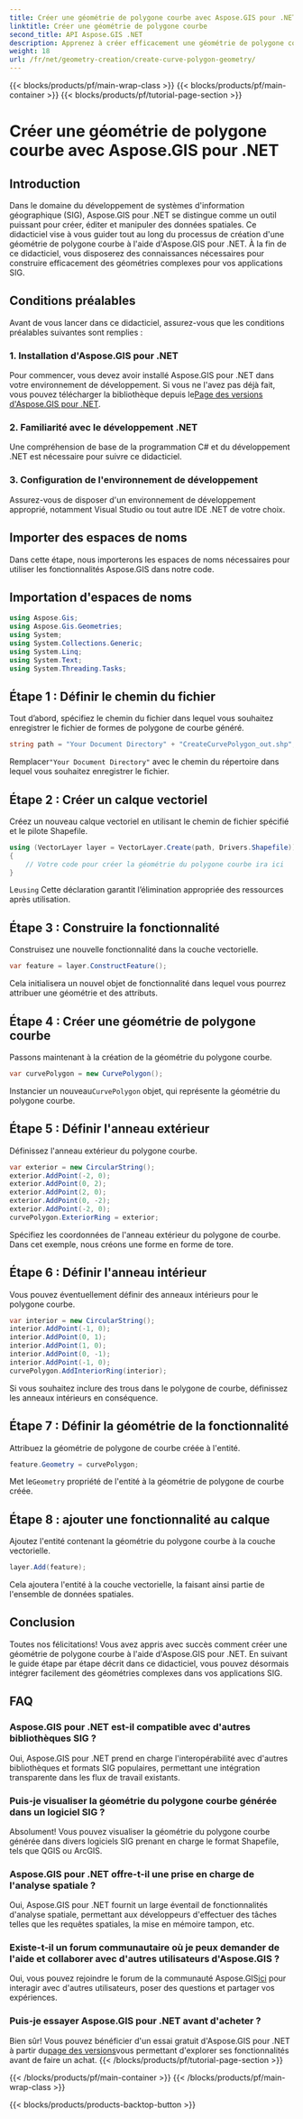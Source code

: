 ```yaml
---
title: Créer une géométrie de polygone courbe avec Aspose.GIS pour .NET
linktitle: Créer une géométrie de polygone courbe
second_title: API Aspose.GIS .NET
description: Apprenez à créer efficacement une géométrie de polygone courbe à l'aide d'Aspose.GIS pour .NET. Suivez notre guide étape par étape pour une intégration transparente dans vos applications SIG.
weight: 18
url: /fr/net/geometry-creation/create-curve-polygon-geometry/
---
```


{{< blocks/products/pf/main-wrap-class >}}
{{< blocks/products/pf/main-container >}}
{{< blocks/products/pf/tutorial-page-section >}}

# Créer une géométrie de polygone courbe avec Aspose.GIS pour .NET

## Introduction
Dans le domaine du développement de systèmes d'information géographique (SIG), Aspose.GIS pour .NET se distingue comme un outil puissant pour créer, éditer et manipuler des données spatiales. Ce didacticiel vise à vous guider tout au long du processus de création d'une géométrie de polygone courbe à l'aide d'Aspose.GIS pour .NET. À la fin de ce didacticiel, vous disposerez des connaissances nécessaires pour construire efficacement des géométries complexes pour vos applications SIG.
## Conditions préalables
Avant de vous lancer dans ce didacticiel, assurez-vous que les conditions préalables suivantes sont remplies :
### 1. Installation d'Aspose.GIS pour .NET
 Pour commencer, vous devez avoir installé Aspose.GIS pour .NET dans votre environnement de développement. Si vous ne l'avez pas déjà fait, vous pouvez télécharger la bibliothèque depuis le[Page des versions d'Aspose.GIS pour .NET](https://releases.aspose.com/gis/net/).
### 2. Familiarité avec le développement .NET
Une compréhension de base de la programmation C# et du développement .NET est nécessaire pour suivre ce didacticiel.
### 3. Configuration de l'environnement de développement
Assurez-vous de disposer d'un environnement de développement approprié, notamment Visual Studio ou tout autre IDE .NET de votre choix.

## Importer des espaces de noms
Dans cette étape, nous importerons les espaces de noms nécessaires pour utiliser les fonctionnalités Aspose.GIS dans notre code.
## Importation d'espaces de noms
```csharp
using Aspose.Gis;
using Aspose.Gis.Geometries;
using System;
using System.Collections.Generic;
using System.Linq;
using System.Text;
using System.Threading.Tasks;
```

## Étape 1 : Définir le chemin du fichier
Tout d’abord, spécifiez le chemin du fichier dans lequel vous souhaitez enregistrer le fichier de formes de polygone de courbe généré.
```csharp
string path = "Your Document Directory" + "CreateCurvePolygon_out.shp";
```
 Remplacer`"Your Document Directory"` avec le chemin du répertoire dans lequel vous souhaitez enregistrer le fichier.
## Étape 2 : Créer un calque vectoriel
Créez un nouveau calque vectoriel en utilisant le chemin de fichier spécifié et le pilote Shapefile.
```csharp
using (VectorLayer layer = VectorLayer.Create(path, Drivers.Shapefile))
{
    // Votre code pour créer la géométrie du polygone courbe ira ici
}
```
 Le`using` Cette déclaration garantit l’élimination appropriée des ressources après utilisation.
## Étape 3 : Construire la fonctionnalité
Construisez une nouvelle fonctionnalité dans la couche vectorielle.
```csharp
var feature = layer.ConstructFeature();
```
Cela initialisera un nouvel objet de fonctionnalité dans lequel vous pourrez attribuer une géométrie et des attributs.
## Étape 4 : Créer une géométrie de polygone courbe
Passons maintenant à la création de la géométrie du polygone courbe.
```csharp
var curvePolygon = new CurvePolygon();
```
 Instancier un nouveau`CurvePolygon` objet, qui représente la géométrie du polygone courbe.
## Étape 5 : Définir l'anneau extérieur
Définissez l'anneau extérieur du polygone courbe.
```csharp
var exterior = new CircularString();
exterior.AddPoint(-2, 0);
exterior.AddPoint(0, 2);
exterior.AddPoint(2, 0);
exterior.AddPoint(0, -2);
exterior.AddPoint(-2, 0);
curvePolygon.ExteriorRing = exterior;
```
Spécifiez les coordonnées de l'anneau extérieur du polygone de courbe. Dans cet exemple, nous créons une forme en forme de tore.
## Étape 6 : Définir l'anneau intérieur
Vous pouvez éventuellement définir des anneaux intérieurs pour le polygone courbe.
```csharp
var interior = new CircularString();
interior.AddPoint(-1, 0);
interior.AddPoint(0, 1);
interior.AddPoint(1, 0);
interior.AddPoint(0, -1);
interior.AddPoint(-1, 0);
curvePolygon.AddInteriorRing(interior);
```
Si vous souhaitez inclure des trous dans le polygone de courbe, définissez les anneaux intérieurs en conséquence.
## Étape 7 : Définir la géométrie de la fonctionnalité
Attribuez la géométrie de polygone de courbe créée à l'entité.
```csharp
feature.Geometry = curvePolygon;
```
 Met le`Geometry` propriété de l'entité à la géométrie de polygone de courbe créée.
## Étape 8 : ajouter une fonctionnalité au calque
Ajoutez l'entité contenant la géométrie du polygone courbe à la couche vectorielle.
```csharp
layer.Add(feature);
```
Cela ajoutera l'entité à la couche vectorielle, la faisant ainsi partie de l'ensemble de données spatiales.

## Conclusion
Toutes nos félicitations! Vous avez appris avec succès comment créer une géométrie de polygone courbe à l'aide d'Aspose.GIS pour .NET. En suivant le guide étape par étape décrit dans ce didacticiel, vous pouvez désormais intégrer facilement des géométries complexes dans vos applications SIG.
## FAQ
### Aspose.GIS pour .NET est-il compatible avec d'autres bibliothèques SIG ?
Oui, Aspose.GIS pour .NET prend en charge l'interopérabilité avec d'autres bibliothèques et formats SIG populaires, permettant une intégration transparente dans les flux de travail existants.
### Puis-je visualiser la géométrie du polygone courbe générée dans un logiciel SIG ?
Absolument! Vous pouvez visualiser la géométrie du polygone courbe générée dans divers logiciels SIG prenant en charge le format Shapefile, tels que QGIS ou ArcGIS.
### Aspose.GIS pour .NET offre-t-il une prise en charge de l'analyse spatiale ?
Oui, Aspose.GIS pour .NET fournit un large éventail de fonctionnalités d'analyse spatiale, permettant aux développeurs d'effectuer des tâches telles que les requêtes spatiales, la mise en mémoire tampon, etc.
### Existe-t-il un forum communautaire où je peux demander de l'aide et collaborer avec d'autres utilisateurs d'Aspose.GIS ?
 Oui, vous pouvez rejoindre le forum de la communauté Aspose.GIS[ici](https://forum.aspose.com/c/gis/33) pour interagir avec d'autres utilisateurs, poser des questions et partager vos expériences.
### Puis-je essayer Aspose.GIS pour .NET avant d'acheter ?
 Bien sûr! Vous pouvez bénéficier d'un essai gratuit d'Aspose.GIS pour .NET à partir du[page des versions](https://releases.aspose.com/)vous permettant d'explorer ses fonctionnalités avant de faire un achat.
{{< /blocks/products/pf/tutorial-page-section >}}

{{< /blocks/products/pf/main-container >}}
{{< /blocks/products/pf/main-wrap-class >}}

{{< blocks/products/products-backtop-button >}}
